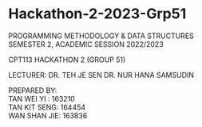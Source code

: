 # Hackathon-2-2023-Grp51
PROGRAMMING METHODOLOGY & DATA STRUCTURES   
SEMESTER 2, ACADEMIC SESSION 2022/2023   

CPT113 HACKATHON 2
(GROUP 51)

LECTURER:
DR. TEH JE SEN
DR. NUR HANA SAMSUDIN

PREPARED BY:   
TAN WEI YI  : 163210   
TAN KIT SENG: 164454   
WAN SHAN JIE: 163836   


